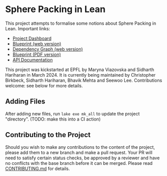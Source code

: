 # Sphere Packing in Lean

This project attempts to formalise some notions about Sphere Packing in Lean. Important links:

* [Project Dashboard](https://thefundamentaltheor3m.github.io/Sphere-Packing-Lean/)
* [Blueprint (web version)](https://thefundamentaltheor3m.github.io/Sphere-Packing-Lean/blueprint/)
* [Dependency Graph (web version)](https://thefundamentaltheor3m.github.io/Sphere-Packing-Lean/blueprint/dep_graph_document.html)
* [Blueprint (PDF version)](https://thefundamentaltheor3m.github.io/Sphere-Packing-Lean/blueprint.pdf)
* [API Documentation](https://thefundamentaltheor3m.github.io/Sphere-Packing-Lean/docs/)

This project was kickstarted at EPFL by Maryna Viazovska and Sidharth Hariharan in March 2024. It is currently being maintained by Christopher Birkbeck, Sidharth Hariharan, Bhavik Mehta and Seewoo Lee. Contributions welcome: see below for more details.

## Adding Files

After adding new files, run `lake exe mk_all` to update the project "directory". (TODO: make this into a CI action)

## Contributing to the Project

Should you wish to make any contributions to the content of the project, please add them to a new branch and make a pull request. Your PR will need to satisfy certain status checks, be approved by a reviewer and have no conflicts with the base branch before it can be merged. Please read [CONTRIBUTING.md](/CONTRIBUTING.md) for details.
